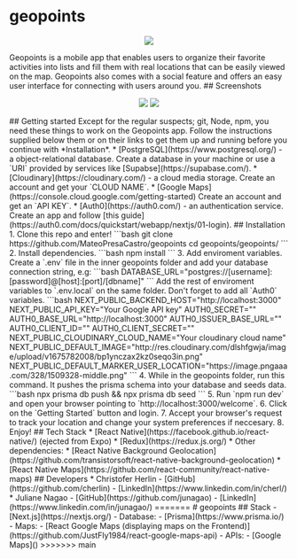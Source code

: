 # geopoints
<p align="center">
  <img src="http://res.cloudinary.com/dlshfgwja/image/upload/v1675782008/bp1ynczax2kz0seqo3in.png" />
</p>
Geopoints is a mobile app that enables users to organize their favorite activities into lists and fill them with real locations that can be easily viewed on the map. Geopoints also comes with a social feature and offers an easy user interface for connecting with users around you.
## Screenshots
<p align="center">
  <img src="images/screenshot-readme-1-a.png" />
  <img src="images/screenshot-readme-1-b.png" />
</p>
## Getting started
Except for the regular suspects; git, Node, npm, you need these things to work on the Geopoints app. Follow the instructions supplied below them or on their links to get them up and running before you continue with *Installation*.
* [PostgreSQL](https://www.postgresql.org/) - a object-relational database.
   Create a database in your machine or use a `URI` provided by services like [Supabse](https://supabase.com/).
* [Cloudinary](https://cloudinary.com/) - a cloud media storage.
   Create an account and get your `CLOUD NAME`.
* [Google Maps](https://console.cloud.google.com/getting-started)
   Create an account and get an `API KEY`.
* [Auth0](https://auth0.com/) - an authentication service.
    Create an app and follow [this guide](https://auth0.com/docs/quickstart/webapp/nextjs/01-login).
## Installation
1. Clone this repo and enter!
   ```bash
   git clone https://github.com/MateoPresaCastro/geopoints
   cd geopoints/geopoints/
   ```
2. Install dependencies.
   ```bash
   npm install
   ```
3. Add enviroment variables.
    Create a `.env` file in the inner geopoints folder and add your database connection string, e.g:
    ```bash
    DATABASE_URL="postgres://[username]:[password]@[host]:[port]/[dbname]"
    ```
    Add the rest of enviroment variables to `.env.local` on the same folder. Don't forget to add all `Auth0` variables.
    ```bash
    NEXT_PUBLIC_BACKEND_HOST="http://localhost:3000"
    NEXT_PUBLIC_API_KEY="Your Google API key"
    AUTH0_SECRET=""
    AUTH0_BASE_URL="http://localhost:3000"
    AUTH0_ISSUER_BASE_URL=""
    AUTH0_CLIENT_ID=""
    AUTH0_CLIENT_SECRET=""
    NEXT_PUBLIC_CLOUDINARY_CLOUD_NAME="Your cloudinary cloud name"
    NEXT_PUBLIC_DEFAULT_IMAGE="http://res.cloudinary.com/dlshfgwja/image/upload/v1675782008/bp1ynczax2kz0seqo3in.png"
    NEXT_PUBLIC_DEFAULT_MARKER_USER_LOCATION="https://image.pngaaa.com/328/1509328-middle.png"
    ```
4. While in the geopoints folder, run this command. It pushes the prisma schema into your database and seeds data.
    ```bash
    npx prisma db push && npx prisma db seed
    ```
5. Run `npm run dev` and open your browser pointing to `http://localhost:3000/welcome`.
6. Click on the `Getting Started` button and login.
7. Accept your browser's request to track your location and change your system preferences if neccesary.
8. Enjoy!
## Tech Stack
* [React Native](https://facebook.github.io/react-native/) (ejected from Expo)
* [Redux](https://redux.js.org/)
* Other dependencies:
  * [React Native Background Geolocation](https://github.com/transistorsoft/react-native-background-geolocation)
  * [React Native Maps](https://github.com/react-community/react-native-maps)
## Developers
* Christofer Herlin - [GitHub](https://github.com/cherlin) - [LinkedIn](https://www.linkedin.com/in/cherl/)
* Juliane Nagao - [GitHub](https://github.com/junagao) - [LinkedIn](https://www.linkedin.com/in/junagao/)
=======
# geopoints
## Stack
- [Next.js](https://nextjs.org/)
- Database:
  - [Prisma](https://www.prisma.io/)
- Maps:
  - [React Google Maps (displaying maps on the Frontend)](https://github.com/JustFly1984/react-google-maps-api)
- APIs:
  - [Google Maps]()
>>>>>>> main
